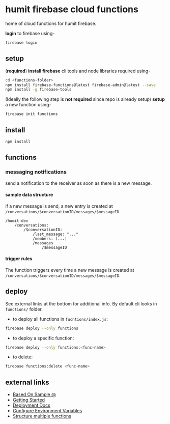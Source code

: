 # humit firebase cloud functions

home of cloud functions for humit firebase.

**login** to firebase using-

```bash
firebase login
```

## setup

(**required**)
**install firebase** cli tools and node libraries required using-

```bash
cd <functions-folder>
npm install firebase-functions@latest firebase-admin@latest --save
npm install -g firebase-tools
```

(Ideally the following step is **not required** since repo is already setup)
**setup** a new function using-

```bash
firebase init functions
```

## install

```bash
npm install
```

## functions

### messaging notifications

send a notification to the receiver as soon as there is a new message.

#### sample data structure

if a new message is send, a new entry is created at `/conversations/$conversationID/messages/$messageID`.

```
/humit-dev
    /conversations:
        /$conversationID:
            /last_message: "..."
            /members: [...]
            /messages
                /$messageID
```

#### trigger rules

The function triggers every time a new message is created at `/conversations/$conversationID/messages/$messageID`.

## deploy

See external links at the bottom for additional info. By default cli looks in `functions/` folder.

- to deploy all functions in `fucntions/index.js`:

```bash
firebase deploy --only functions
```

- to deploy a specific function:

```bash
firebase deploy --only functions:<func-name>
```

- to delete:

```bash
firebase functions:delete <func-name>
```

## external links

- [Based On Sample @](https://github.com/firebase/functions-samples/blob/master/fcm-notifications/functions/index.js)
- [Getting Started](https://firebase.google.com/docs/functions/get-started)
- [Deployment Docs](https://firebase.google.com/docs/functions/manage-functions)
- [Configure Environment Variables](https://firebase.google.com/docs/functions/config-env)
- [Structure multiple functions](https://firebase.google.com/docs/functions/organize-functions)
